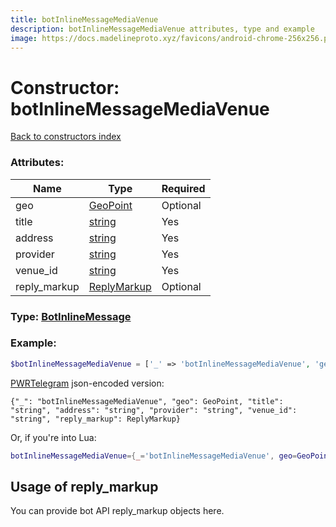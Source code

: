 ```yaml
---
title: botInlineMessageMediaVenue
description: botInlineMessageMediaVenue attributes, type and example
image: https://docs.madelineproto.xyz/favicons/android-chrome-256x256.png
---
```

# Constructor: botInlineMessageMediaVenue  
[Back to constructors index](index.md)



### Attributes:

| Name     |    Type       | Required |
|----------|---------------|----------|
|geo|[GeoPoint](../types/GeoPoint.md) | Optional|
|title|[string](../types/string.md) | Yes|
|address|[string](../types/string.md) | Yes|
|provider|[string](../types/string.md) | Yes|
|venue\_id|[string](../types/string.md) | Yes|
|reply\_markup|[ReplyMarkup](../types/ReplyMarkup.md) | Optional|



### Type: [BotInlineMessage](../types/BotInlineMessage.md)


### Example:

```php
$botInlineMessageMediaVenue = ['_' => 'botInlineMessageMediaVenue', 'geo' => GeoPoint, 'title' => 'string', 'address' => 'string', 'provider' => 'string', 'venue_id' => 'string', 'reply_markup' => ReplyMarkup];
```  

[PWRTelegram](https://pwrtelegram.xyz) json-encoded version:

```
{"_": "botInlineMessageMediaVenue", "geo": GeoPoint, "title": "string", "address": "string", "provider": "string", "venue_id": "string", "reply_markup": ReplyMarkup}
```


Or, if you're into Lua:

```lua
botInlineMessageMediaVenue={_='botInlineMessageMediaVenue', geo=GeoPoint, title='string', address='string', provider='string', venue_id='string', reply_markup=ReplyMarkup}

```



## Usage of reply_markup

You can provide bot API reply_markup objects here.  


